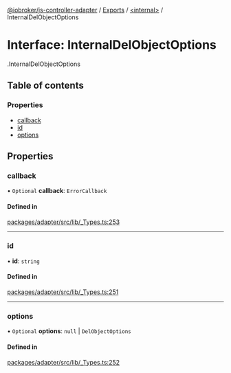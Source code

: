 [@iobroker/js-controller-adapter](../README.md) / [Exports](../modules.md) / [<internal\>](../modules/internal_.md) / InternalDelObjectOptions

# Interface: InternalDelObjectOptions

[<internal>](../modules/internal_.md).InternalDelObjectOptions

## Table of contents

### Properties

- [callback](internal_.InternalDelObjectOptions.md#callback)
- [id](internal_.InternalDelObjectOptions.md#id)
- [options](internal_.InternalDelObjectOptions.md#options)

## Properties

### callback

• `Optional` **callback**: `ErrorCallback`

#### Defined in

[packages/adapter/src/lib/_Types.ts:253](https://github.com/ioBroker/ioBroker.js-controller/blob/c6679f6f/packages/adapter/src/lib/_Types.ts#L253)

___

### id

• **id**: `string`

#### Defined in

[packages/adapter/src/lib/_Types.ts:251](https://github.com/ioBroker/ioBroker.js-controller/blob/c6679f6f/packages/adapter/src/lib/_Types.ts#L251)

___

### options

• `Optional` **options**: ``null`` \| `DelObjectOptions`

#### Defined in

[packages/adapter/src/lib/_Types.ts:252](https://github.com/ioBroker/ioBroker.js-controller/blob/c6679f6f/packages/adapter/src/lib/_Types.ts#L252)
